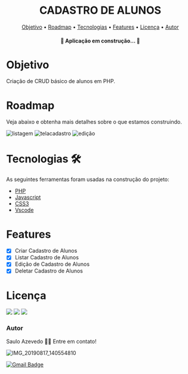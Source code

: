 <h1 align="center">CADASTRO DE ALUNOS </h1>

<p align="center">
 <a href="#objetivo">Objetivo</a> •
 <a href="#roadmap">Roadmap</a> •
 <a href="#tecnologias">Tecnologias</a> •
 <a href="#features">Features</a> •
 <a href="#licenc-a">Licença</a> • 
 <a href="#autor">Autor</a>
</p>

<h4 align="center"> 
	🚧 Aplicação em construção...  🚧
</h4>

# Objetivo

<p>Criação de CRUD básico de alunos em PHP.</p>

# Roadmap

<p> Veja abaixo e obtenha mais detalhes sobre o que estamos construindo.</p>

![listagem](https://user-images.githubusercontent.com/47213390/114257807-b83cc080-9998-11eb-9396-2e81da1261d2.png)
![telacadastro](https://user-images.githubusercontent.com/47213390/114257808-b83cc080-9998-11eb-8c19-d39246b9caab.png)
![edição](https://user-images.githubusercontent.com/47213390/114257806-b7a42a00-9998-11eb-9ceb-97e21344e02b.png)

# Tecnologias 🛠

As seguintes ferramentas foram usadas na construção do projeto:

- [PHP](https://www.php.net/)
- [Javascript](https://developer.mozilla.org/pt-BR/docs/Web/JavaScript)
- [CSS3](https://www.w3schools.com/css/)
- [Vscode](https://code.visualstudio.com/)


# Features

- [x] Criar Cadastro de Alunos
- [x] Listar Cadastro de Alunos
- [x] Edição de Cadastro de Alunos
- [x] Deletar Cadastro de Alunos

# Licença
<img src="https://img.shields.io/badge/php-7.4.3-blue"/> <img src="https://img.shields.io/badge/licence-MIT-blue"/> 
<img src="https://img.shields.io/badge/vers%C3%A3o-1.0-orange " />

### Autor

Saulo Azevedo 👋🏽 Entre em contato!

![IMG_20190817_140554810](https://user-images.githubusercontent.com/47213390/114258416-b674fc00-999c-11eb-8478-601ce069bbbf.jpg) 

[![Gmail Badge](https://img.shields.io/badge/-teksauloazevedo@gmail.com-c14438?style=flat-square&logo=Gmail&logoColor=white&link=mailto:teksauloazevedo@gmail.com)](mailto:teksauloazevedo@gmail.com)
